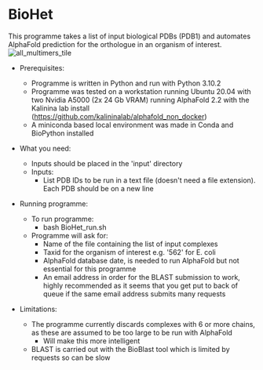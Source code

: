 # BioHet
This programme takes a list of input biological PDBs (PDB1) and automates AlphaFold prediction for the orthologue in an organism of interest. 
![all_multimers_tile](https://github.com/user-attachments/assets/947d6abd-df04-40d0-932b-c176a0691333)


- Prerequisites:
	- Programme is written in Python and run with Python 3.10.2
	- Programme was tested on a workstation running Ubuntu 20.04 with two Nvidia A5000 (2x 24 Gb VRAM) running AlphaFold 2.2 with the Kalinina lab install (https://github.com/kalininalab/alphafold_non_docker) 
	- A miniconda based local environment was made in Conda and BioPython installed 


- What you need:

	- Inputs should be placed in the 'input' directory 
	- Inputs:
		- List PDB IDs to be run in a text file (doesn't need a file extension). Each PDB should be on a new line 
		
		
- Running programme:
	- To run programme:	
		- bash BioHet_run.sh 
	- Programme will ask for:
		- Name of the file containing the list of input complexes 
		- Taxid for the organism of interest e.g. '562' for E. coli  
		- AlphaFold database date, is needed to run AlphaFold but not essential for this programme 
		- An email address in order for the BLAST submission to work, highly recommended as it seems that you get put to back of queue if the same email address submits many requests  


- Limitations:
	- The programme currently discards complexes with 6 or more chains, as these are assumed to be too large to be run with AlphaFold 
		- Will make this more intelligent 
	- BLAST is carried out with the BioBlast tool which is limited by requests so can be slow 
